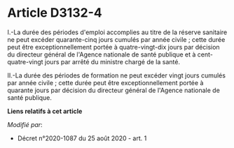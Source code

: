 # Article D3132-4

I.-La durée des périodes d'emploi accomplies au titre de la réserve sanitaire ne peut excéder quarante-cinq jours cumulés par
année civile ; cette durée peut être exceptionnellement portée à quatre-vingt-dix jours par décision du directeur général de
l'Agence nationale de santé publique et à cent-quatre-vingt jours par arrêté du ministre chargé de la santé.

II.-La durée des périodes de formation ne peut excéder vingt jours cumulés par année civile ; cette durée peut être
exceptionnellement portée à quarante jours par décision du directeur général de l'Agence nationale de santé publique.

**Liens relatifs à cet article**

_Modifié par_:

  - Décret n°2020-1087 du 25 août 2020 - art. 1
